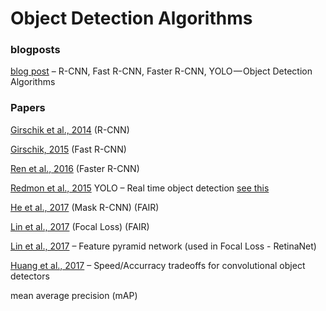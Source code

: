 # Object Detection Algorithms

### blogposts

[blog post](https://towardsdatascience.com/r-cnn-fast-r-cnn-faster-r-cnn-yolo-object-detection-algorithms-36d53571365e) – R-CNN, Fast R-CNN, Faster R-CNN, YOLO — Object Detection Algorithms 


### Papers

[Girschik et al., 2014](https://arxiv.org/abs/1311.2524) (R-CNN)

[Girschik, 2015](https://arxiv.org/abs/1504.08083) (Fast R-CNN)

[Ren et al., 2016](https://arxiv.org/abs/1506.01497) (Faster R-CNN)

[Redmon et al., 2015](https://pjreddie.com/darknet/yolo/) YOLO – Real time object detection [see this](https://pjreddie.com/darknet/yolo/)

[He et al., 2017](https://arxiv.org/abs/1703.06870) (Mask R-CNN) (FAIR)

[Lin et al., 2017](https://arxiv.org/abs/1708.02002) (Focal Loss) (FAIR)

[Lin et al., 2017](https://arxiv.org/abs/1612.03144) – Feature pyramid network (used in Focal Loss - RetinaNet)

[Huang et al., 2017](https://arxiv.org/abs/1611.10012) – Speed/Accurracy tradeoffs for convolutional object detectors



mean average precision (mAP)
